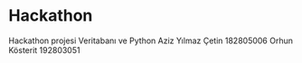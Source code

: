 # Hackathon
Hackathon projesi
Veritabanı ve Python
Aziz Yılmaz Çetin 182805006
Orhun Kösterit 192803051
